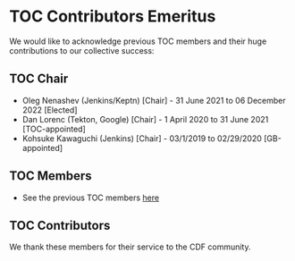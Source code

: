 # TOC Contributors Emeritus

We would like to acknowledge previous TOC members and their huge contributions to our collective success:

## TOC Chair

* Oleg Nenashev (Jenkins/Keptn) [Chair] - 31 June 2021 to 06 December 2022 [Elected]
* Dan Lorenc (Tekton, Google) [Chair] - 1 April 2020 to 31 June 2021 [TOC-appointed]
* Kohsuke Kawaguchi (Jenkins) [Chair] - 03/1/2019 to 02/29/2020  [GB-appointed]

## TOC Members

* See the previous TOC members [here](https://github.com/cdfoundation/toc#toc-alumni)

## TOC Contributors

We thank these members for their service to the CDF community.
